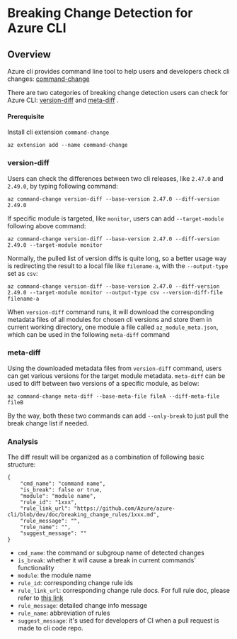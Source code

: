 # Breaking Change Detection for Azure CLI

## Overview

Azure cli provides command line tool to help users and developers check cli changes: [command-change](https://github.com/Azure/azure-cli-extensions/blob/main/src/command-change/README.md) 

There are two categories of breaking change detection users can check for Azure CLI: [version-diff](https://github.com/Azure/azure-cli-extensions/blob/main/src/command-change/README.md#version-diff) and [meta-diff](https://github.com/Azure/azure-cli-extensions/blob/main/src/command-change/README.md#meta-diff) .

#### Prerequisite

Install cli extension `command-change`

```
az extension add --name command-change
```

### version-diff

Users can check the differences between two cli releases, like `2.47.0` and `2.49.0`, by typing following command:
```
az command-change version-diff --base-version 2.47.0 --diff-version 2.49.0
```

If specific module is targeted, like `monitor`, users can add `--target-module` following above command:
```
az command-change version-diff --base-version 2.47.0 --diff-version 2.49.0 --target-module monitor
```

Normally, the pulled list of version diffs is quite long, so a better usage way is redirecting the result to a local file like `filename-a`, with the `--output-type` set as `csv`:
```
az command-change version-diff --base-version 2.47.0 --diff-version 2.49.0 --target-module monitor --output-type csv --version-diff-file filename-a
```

When `version-diff` command runs, it will download the corresponding metadata files of all modules for chosen cli versions and store them in current working directory, one module a file called `az_module_meta.json`, which can be used in the following `meta-diff` command


### meta-diff

Using the downloaded metadata files from `version-diff` command, users can get various versions for the target module metadata. `meta-diff` can be used to diff between two versions of a specific module, as below:

```
az command-change meta-diff --base-meta-file fileA --diff-meta-file fileB
```

By the way, both these two commands can add `--only-break` to just pull the break change list if needed.


### Analysis

The diff result will be organized as a combination of following basic structure:
```
{
    "cmd_name": "command name",
    "is_break": false or true,
    "module": "module name",
    "rule_id": "1xxx",
    "rule_link_url": "https://github.com/Azure/azure-cli/blob/dev/doc/breaking_change_rules/1xxx.md",
    "rule_message": "",
    "rule_name": "",
    "suggest_message": ""
}
```

- `cmd_name`: the command or subgroup name of detected changes
- `is_break`: whether it will cause a break in current commands' functionality
- `module`: the module name
- `rule_id`: corresponding change rule ids
- `rule_link_url`: corresponding change rule docs. For full rule doc, please refer to [this link](https://github.com/Azure/azure-cli/tree/dev/doc/breaking_change_rules)
- `rule_message`: detailed change info message
- `rule_name`: abbreviation of rules
- `suggest_message`: it's used for developers of CI when a pull request is made to cli code repo.

